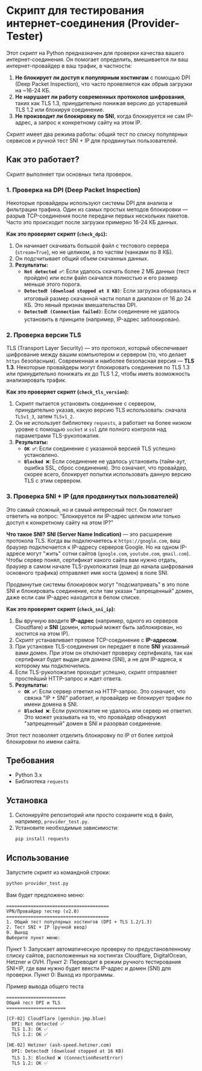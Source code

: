 # Скрипт для тестирования интернет-соединения (Provider-Tester)

Этот скрипт на Python предназначен для проверки качества вашего интернет-соединения. Он помогает определить, вмешивается ли ваш интернет-провайдер в ваш трафик, в частности:

1.  **Не блокирует ли доступ к популярным хостингам** с помощью DPI (Deep Packet Inspection), что часто проявляется как обрыв загрузки на ~16-24 КБ.
2.  **Не нарушает ли работу современных протоколов шифрования**, таких как TLS 1.3, принудительно понижая версию до устаревшей TLS 1.2 или блокируя соединение.
3.  **Не производит ли блокировку по SNI**, когда блокируется не сам IP-адрес, а запрос к конкретному сайту на этом IP.

Скрипт имеет два режима работы: общий тест по списку популярных сервисов и ручной тест SNI + IP для продвинутых пользователей.

## Как это работает?

Скрипт выполняет три основных типа проверок.

### 1. Проверка на DPI (Deep Packet Inspection)

Некоторые провайдеры используют системы DPI для анализа и фильтрации трафика. Один из самых простых методов блокировки — разрыв TCP-соединения после передачи первых нескольких пакетов. Часто это происходит после загрузки примерно 16-24 КБ данных.

**Как это проверяет скрипт (`check_dpi`):**

1.  Он начинает скачивать большой файл с тестового сервера (`stream=True`), но не целиком, а по частям (чанками по 8 КБ).
2.  Он подсчитывает общий объем скачанных данных.
3.  **Результаты:**
    *   **`Not detected ✅`**: Если удалось скачать более 2 МБ данных (тест пройден) или если файл скачался полностью и его размер меньше этого порога.
    *   **`Detected❗️ (download stopped at X KB)`**: Если загрузка оборвалась и итоговый размер скачанной части попал в диапазон от 16 до 24 КБ. Это явный признак вмешательства DPI.
    *   **`Detected❗️ (Connection failed)`**: Если соединение не удалось установить в принципе (например, IP-адрес заблокирован).

### 2. Проверка версии TLS

TLS (Transport Layer Security) — это протокол, который обеспечивает шифрование между вашим компьютером и сервером (то, что делает `https` безопасным). Современная и наиболее безопасная версия — **TLS 1.3**. Некоторые провайдеры могут блокировать соединения по TLS 1.3 или принудительно понижать их до TLS 1.2, чтобы иметь возможность анализировать трафик.

**Как это проверяет скрипт (`check_tls_version`):**

1.  Скрипт пытается установить соединение с сервером, принудительно указав, какую версию TLS использовать: сначала `TLSv1_3`, затем `TLSv1_2`.
2.  Он не использует библиотеку `requests`, а работает на более низком уровне с помощью `socket` и `ssl` для полного контроля над параметрами TLS-рукопожатия.
3.  **Результаты:**
    *   **`OK ✅`**: Если соединение с указанной версией TLS успешно установлено.
    *   **`Blocked ❌`**: Если соединение не удалось установить (тайм-аут, ошибка SSL, сброс соединения). Это означает, что провайдер, скорее всего, блокирует попытки использовать данную версию TLS с этим сервером.

### 3. Проверка SNI + IP (для продвинутых пользователей)

Это самый сложный, но и самый интересный тест. Он помогает ответить на вопрос: "Блокируется ли IP-адрес целиком или только доступ к конкретному сайту на этом IP?"

**Что такое SNI?**
**SNI (Server Name Indication)** — это расширение протокола TLS. Когда вы подключаетесь к `https://google.com`, ваш браузер подключается к IP-адресу серверов Google. Но на одном IP-адресе могут "жить" сотни сайтов (`google.com`, `youtube.com`, `gmail.com`). Чтобы сервер понял, сертификат какого сайта вам нужно отдать, браузер в самом начале TLS-рукопожатия (еще до начала шифрования основного трафика) отправляет имя хоста (домен) в поле SNI.

Продвинутые системы блокировок могут "подсматривать" в это поле SNI и блокировать соединение, если там указан "запрещенный" домен, даже если сам IP-адрес находится в белом списке.

**Как это проверяет скрипт (`check_sni_ip`):**

1.  Вы вручную вводите **IP-адрес** (например, одного из серверов Cloudflare) и **SNI** (домен, который может быть заблокирован, но хостится на этом IP).
2.  Скрипт устанавливает прямое TCP-соединение с **IP-адресом**.
3.  При установке TLS-соединения он передает в поле **SNI** указанный вами домен. При этом он отключает проверку сертификата, так как сертификат будет выдан для домена (SNI), а не для IP-адреса, к которому мы подключились.
4.  Если TLS-рукопожатие проходит успешно, скрипт отправляет простейший HTTP-запрос и ждет ответа.
5.  **Результаты:**
    *   **`OK ✅`**: Если сервер ответил на HTTP-запрос. Это означает, что связка "IP + SNI" работает, и провайдер не блокирует трафик по имени домена в SNI.
    *   **`Blocked ❌`**: Если рукопожатие не удалось или сервер не ответил. Это может указывать на то, что провайдер обнаружил "запрещенный" домен в SNI и разорвал соединение.

Этот тест позволяет отделить блокировку по IP от более хитрой блокировки по имени сайта.

## Требования

*   Python 3.x
*   Библиотека `requests`

## Установка

1.  Склонируйте репозиторий или просто сохраните код в файл, например, `provider_test.py`.
2.  Установите необходимые зависимости:
    ```bash
    pip install requests
    ```

## Использование

Запустите скрипт из командной строки:

```bash
python provider_test.py
```

Вам будет предложено меню:

```
======================================
VPN/Провайдер тестер (v2.0)
======================================
1. Общий тест популярных хостингов (DPI + TLS 1.2/1.3)
2. Тест SNI + IP (ручной ввод)
0. Выход
Выберите пункт меню:
```

Пункт 1: Запускает автоматическую проверку по предустановленному списку сайтов, расположенных на хостингах Cloudflare, DigitalOcean, Hetzner и OVH.
Пункт 2: Переводит в режим ручного тестирования SNI+IP, где вам нужно будет ввести IP-адрес и домен (SNI) для проверки.
Пункт 0: Выход из программы.

Пример вывода общего теста

```
======================
Общий тест DPI и TLS
======================

[CF-02] Cloudflare (genshin.jmp.blue)
  DPI: Not detected ✅
  TLS 1.3: OK ✅
  TLS 1.2: OK ✅

[HE-02] Hetzner (ash-speed.hetzner.com)
  DPI: Detected❗️ (download stopped at 16 KB)
  TLS 1.3: Blocked ❌ (ConnectionResetError)
  TLS 1.2: OK ✅
```
